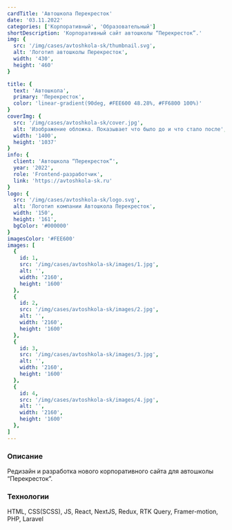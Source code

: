 ```yaml
---
cardTitle: 'Автошкола Перекресток'
date: '03.11.2022'
categories: ['Корпоративный', 'Образовательный']
shortDescription: 'Корпоративный сайт автошколы “Перекресток”.'
img: {
  src: '/img/cases/avtoshkola-sk/thumbnail.svg',
  alt: 'Логотип автошколы Перекресток',
  width: '430',
  height: '460'
}

title: {
  text: 'Автошкола',
  primary: 'Перекресток',
  color: 'linear-gradient(90deg, #FEE600 48.28%, #FF6800 100%)'
}
coverImg: {
  src: '/img/cases/avtoshkola-sk/cover.jpg',
  alt: 'Изображение обложка. Показывает что было до и что стало после',
  width: '1400',
  height: '1037'
}
info: {
  client: 'Автошкола “Перекресток”',
  year: '2022',
  role: 'Frontend-разработчик',
  link: 'https://avtoshkola-sk.ru'
}
logo: {
  src: '/img/cases/avtoshkola-sk/logo.svg',
  alt: 'Логотип компании Автошкола Перекресток',
  width: '150',
  height: '161',
  bgColor: '#000000'
}
imagesColor: '#FEE600'
images: [
  {
    id: 1,
    src: '/img/cases/avtoshkola-sk/images/1.jpg',
    alt: '',
    width: '2160',
    height: '1600'
  },
  {
    id: 2,
    src: '/img/cases/avtoshkola-sk/images/2.jpg',
    alt: '',
    width: '2160',
    height: '1600'
  },
  {
    id: 3,
    src: '/img/cases/avtoshkola-sk/images/3.jpg',
    alt: '',
    width: '2160',
    height: '1600'
  },
  {
    id: 4,
    src: '/img/cases/avtoshkola-sk/images/4.jpg',
    alt: '',
    width: '2160',
    height: '1600'
  },
]
---
```


### Описание

Редизайн и разработка нового корпоративного сайта для автошколы “Перекресток”.

### Технологии

HTML, CSS(SCSS), JS, React, NextJS, Redux, RTK Query, Framer-motion, PHP, Laravel
